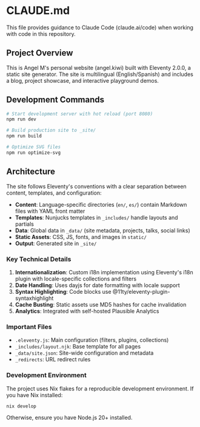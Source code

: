 # CLAUDE.md

This file provides guidance to Claude Code (claude.ai/code) when working with code in this repository.

## Project Overview

This is Angel M's personal website (angel.kiwi) built with Eleventy 2.0.0, a static site generator. The site is multilingual (English/Spanish) and includes a blog, project showcase, and interactive playground demos.

## Development Commands

```bash
# Start development server with hot reload (port 8080)
npm run dev

# Build production site to _site/
npm run build

# Optimize SVG files
npm run optimize-svg
```

## Architecture

The site follows Eleventy's conventions with a clear separation between content, templates, and configuration:

- **Content**: Language-specific directories (`en/`, `es/`) contain Markdown files with YAML front matter
- **Templates**: Nunjucks templates in `_includes/` handle layouts and partials
- **Data**: Global data in `_data/` (site metadata, projects, talks, social links)
- **Static Assets**: CSS, JS, fonts, and images in `static/`
- **Output**: Generated site in `_site/`

### Key Technical Details

1. **Internationalization**: Custom i18n implementation using Eleventy's i18n plugin with locale-specific collections and filters
2. **Date Handling**: Uses dayjs for date formatting with locale support
3. **Syntax Highlighting**: Code blocks use @11ty/eleventy-plugin-syntaxhighlight
4. **Cache Busting**: Static assets use MD5 hashes for cache invalidation
5. **Analytics**: Integrated with self-hosted Plausible Analytics

### Important Files

- `.eleventy.js`: Main configuration (filters, plugins, collections)
- `_includes/layout.njk`: Base template for all pages
- `_data/site.json`: Site-wide configuration and metadata
- `_redirects`: URL redirect rules

### Development Environment

The project uses Nix flakes for a reproducible development environment. If you have Nix installed:
```bash
nix develop
```

Otherwise, ensure you have Node.js 20+ installed.
